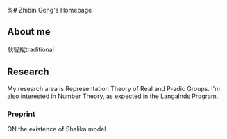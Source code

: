 %# Zhibin Geng's Homepage

## About me
耿智斌traditional
## Research
My research area is Representation Theory of Real and P-adic Groups. I'm also interested in Number Theory, as expected in the Langalnds Program.  


### Preprint
ON the existence of Shalika model
